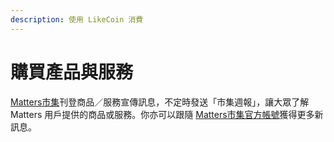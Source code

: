 ```yaml
---
description: 使用 LikeCoin 消費
---
```


# 購買產品與服務

[Matters市集](https://matters.news/tags/VGFnOjE2NDIx)刊登商品／服務宣傳訊息，不定時發送「市集週報」，讓大眾了解 Matters 用戶提供的商品或服務。你亦可以跟隨 [Matters市集官方帳號](https://matters.news/@mattersmarket)獲得更多新訊息。

